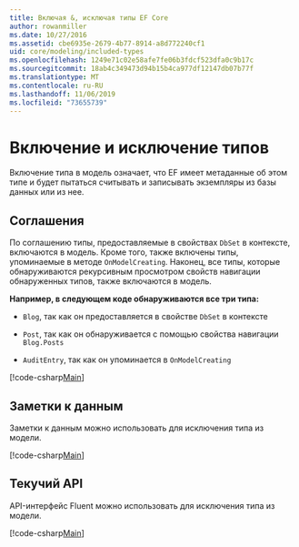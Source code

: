 ```yaml
---
title: Включая &, исключая типы EF Core
author: rowanmiller
ms.date: 10/27/2016
ms.assetid: cbe6935e-2679-4b77-8914-a8d772240cf1
uid: core/modeling/included-types
ms.openlocfilehash: 1249e71c02e58afe7fe06b3fdcf523dfa0c9b17c
ms.sourcegitcommit: 18ab4c349473d94b15b4ca977df12147db07b77f
ms.translationtype: MT
ms.contentlocale: ru-RU
ms.lasthandoff: 11/06/2019
ms.locfileid: "73655739"
---
```

# <a name="including--excluding-types"></a>Включение и исключение типов

Включение типа в модель означает, что EF имеет метаданные об этом типе и будет пытаться считывать и записывать экземпляры из базы данных или из нее.

## <a name="conventions"></a>Соглашения

По соглашению типы, предоставляемые в свойствах `DbSet` в контексте, включаются в модель. Кроме того, также включены типы, упоминаемые в методе `OnModelCreating`. Наконец, все типы, которые обнаруживаются рекурсивным просмотром свойств навигации обнаруженных типов, также включаются в модель.

**Например, в следующем коде обнаруживаются все три типа:**

* `Blog`, так как он предоставляется в свойстве `DbSet` в контексте

* `Post`, так как он обнаруживается с помощью свойства навигации `Blog.Posts`

* `AuditEntry`, так как он упоминается в `OnModelCreating`

[!code-csharp[Main](../../../samples/core/Modeling/Conventions/IncludedTypes.cs?name=IncludedTypes&highlight=3,7,16)]

## <a name="data-annotations"></a>Заметки к данным

Заметки к данным можно использовать для исключения типа из модели.

[!code-csharp[Main](../../../samples/core/Modeling/DataAnnotations/IgnoreType.cs?highlight=20)]

## <a name="fluent-api"></a>Текучий API

API-интерфейс Fluent можно использовать для исключения типа из модели.

[!code-csharp[Main](../../../samples/core/Modeling/FluentAPI/IgnoreType.cs?highlight=12)]
